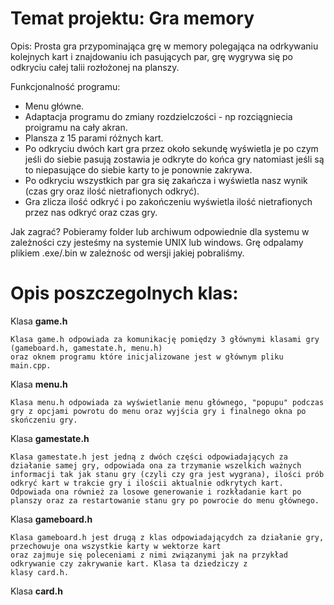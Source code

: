 # Temat projektu: Gra memory

Opis:
Prosta gra przypominająca grę w memory polegająca na odrkywaniu kolejnych kart i znajdowaniu ich pasujących par,
grę wygrywa się po odkryciu całej talii rozłożonej na planszy.

Funkcjonalność programu:
- Menu główne.
- Adaptacja programu do zmiany rozdzielczości - np rozciągniecia proigramu na cały akran.
- Plansza z 15 parami różnych kart.
- Po odkryciu dwóch kart gra przez około sekundę wyświetla je po czym jeśli do siebie pasują zostawia je odkryte 
do końca gry natomiast jeśli są to niepasujące do siebie karty to je ponownie zakrywa.
- Po odkryciu wszystkich par gra się zakańcza i wyświetla nasz wynik (czas gry oraz ilość nietrafionych odkryć).
- Gra zlicza ilość odkryć i po zakończeniu wyświetla ilość nietrafionych przez nas odkryć oraz czas gry.

Jak zagrać?
Pobieramy folder lub archiwum odpowiednie dla systemu w zależności czy jesteśmy na systemie UNIX lub windows.
Grę odpalamy plikiem .exe/.bin w zależnośc od wersji jakiej pobraliśmy.

# Opis poszczegolnych klas:

Klasa **game.h**
```
Klasa game.h odpowiada za komunikację pomiędzy 3 głównymi klasami gry (gameboard.h, gamestate.h, menu.h)  
oraz oknem programu które inicjalizowane jest w głównym pliku main.cpp.
```

Klasa **menu.h**
```
Klasa menu.h odpowiada za wyświetlanie menu głównego, "popupu" podczas gry z opcjami powrotu do menu oraz wyjścia gry i finalnego okna po skończeniu gry.
```

Klasa **gamestate.h**
```
Klasa gamestate.h jest jedną z dwóch części odpowiadających za działanie samej gry, odpowiada ona za trzymanie wszelkich ważnych informacji tak jak stanu gry (czyli czy gra jest wygrana), ilości prób odkryć kart w trakcie gry i ilościi aktualnie odkrytych kart. Odpowiada ona również za losowe generowanie i rozkładanie kart po planszy oraz za restartowanie stanu gry po powrocie do menu głównego.
```

Klasa **gameboard.h**
```
Klasa gameboard.h jest drugą z klas odpowiadającydch za działanie gry, przechowuje ona wszystkie karty w wektorze kart  
oraz zajmuje się poleceniami z nimi związanymi jak na przykład odkrywanie czy zakrywanie kart. Klasa ta dziedziczy z  
klasy card.h.
```

Klasa **card.h**
```

```
